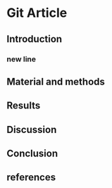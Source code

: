
# Git Article
## Introduction
### new line
## Material and methods
## Results
## Discussion
## Conclusion
## references

